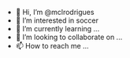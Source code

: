 - 👋 Hi, I’m @mclrodrigues
- 👀 I’m interested in soccer
- 🌱 I’m currently learning ...
- 💞️ I’m looking to collaborate on ...
- 📫 How to reach me ...

<!---
mclrodrigues/mclrodrigues is a ✨ special ✨ repository because its `README.md` (this file) appears on your GitHub profile.
You can click the Preview link to take a look at your changes.
--->
